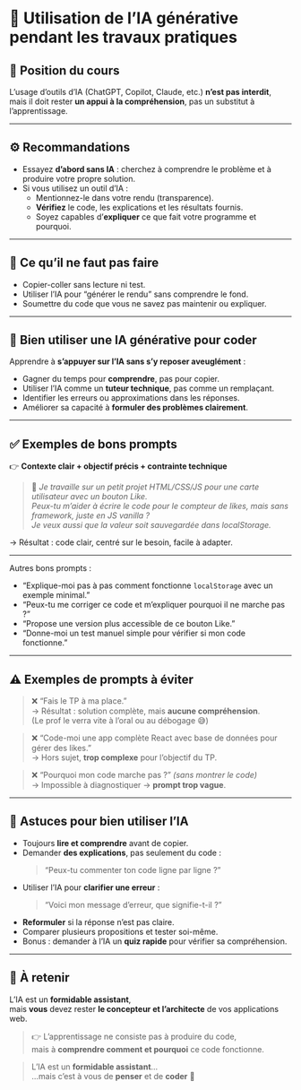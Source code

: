 # 🤖 Utilisation de l’IA générative pendant les travaux pratiques

## 💬 Position du cours

L’usage d’outils d’IA (ChatGPT, Copilot, Claude, etc.) **n’est pas interdit**,  
mais il doit rester **un appui à la compréhension**, pas un substitut à l’apprentissage.

---

## ⚙️ Recommandations

- Essayez **d’abord sans IA** : cherchez à comprendre le problème et à produire votre propre solution.  
- Si vous utilisez un outil d’IA :
  - Mentionnez-le dans votre rendu (transparence).  
  - **Vérifiez** le code, les explications et les résultats fournis.  
  - Soyez capables d’**expliquer** ce que fait votre programme et pourquoi.

---

## 🚫 Ce qu’il ne faut pas faire

- Copier-coller sans lecture ni test.  
- Utiliser l’IA pour “générer le rendu” sans comprendre le fond.  
- Soumettre du code que vous ne savez pas maintenir ou expliquer.

---

## 🤖 Bien utiliser une IA générative pour coder

Apprendre à **s’appuyer sur l’IA sans s’y reposer aveuglément** :

- Gagner du temps pour **comprendre**, pas pour copier.
- Utiliser l’IA comme un **tuteur technique**, pas comme un remplaçant.
- Identifier les erreurs ou approximations dans les réponses.
- Améliorer sa capacité à **formuler des problèmes clairement**.

---

## ✅ Exemples de bons prompts

👉 **Contexte clair + objectif précis + contrainte technique**

> 💬 *Je travaille sur un petit projet HTML/CSS/JS pour une carte utilisateur avec un bouton Like.  
> Peux-tu m’aider à écrire le code pour le compteur de likes, mais sans framework, juste en JS vanilla ?  
> Je veux aussi que la valeur soit sauvegardée dans localStorage.*

→ Résultat : code clair, centré sur le besoin, facile à adapter.

---

Autres bons prompts :
- “Explique-moi pas à pas comment fonctionne `localStorage` avec un exemple minimal.”
- “Peux-tu me corriger ce code et m’expliquer pourquoi il ne marche pas ?”
- “Propose une version plus accessible de ce bouton Like.”
- “Donne-moi un test manuel simple pour vérifier si mon code fonctionne.”

---

## ⚠️ Exemples de prompts à éviter

> ❌ “Fais le TP à ma place.”  
> → Résultat : solution complète, mais **aucune compréhension**.  
> (Le prof le verra vite à l’oral ou au débogage 😅)

> ❌ “Code-moi une app complète React avec base de données pour gérer des likes.”  
> → Hors sujet, **trop complexe** pour l’objectif du TP.

> ❌ “Pourquoi mon code marche pas ?” *(sans montrer le code)*  
> → Impossible à diagnostiquer → **prompt trop vague**.

---

## 🧠 Astuces pour bien utiliser l’IA

- Toujours **lire et comprendre** avant de copier.
- Demander **des explications**, pas seulement du code :  
  > “Peux-tu commenter ton code ligne par ligne ?”
- Utiliser l’IA pour **clarifier une erreur** :  
  > “Voici mon message d’erreur, que signifie-t-il ?”
- **Reformuler** si la réponse n’est pas claire.
- Comparer plusieurs propositions et tester soi-même.
- Bonus : demander à l’IA un **quiz rapide** pour vérifier sa compréhension.

---

## 💬 À retenir

L’IA est un **formidable assistant**,  
mais **vous** devez rester **le concepteur et l’architecte** de vos applications web.

> 👉 L’apprentissage ne consiste pas à produire du code,  
> mais à **comprendre comment et pourquoi** ce code fonctionne.

> L’IA est un **formidable assistant**…  
> …mais c’est à vous de **penser** et de **coder** 💪  

